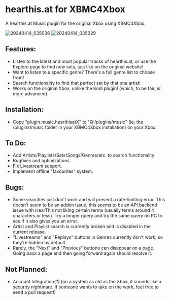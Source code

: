 # hearthis.at for XBMC4Xbox
A hearthis.at Music plugin for the original Xbox using XBMC4Xbox.

![20240414_035036](https://github.com/faithvoid/plugin.music.hearthisatX/assets/56975081/cabf9dbe-2ad2-4eda-ab96-54004f9c355f)
![20240414_035029](https://github.com/faithvoid/plugin.music.hearthisatX/assets/56975081/b200a2df-9c38-43af-8bd4-4ac4e031da2a)


## Features:
- Listen to the latest and most popular tracks of hearthis.at, or use the Explore page to find new sets, just like on the original website!
- Want to listen to a specific genre? There's a full genre list to choose from!
- Search functionality to find that perfect set by that one artist!
- Works on the original Xbox, unlike the Kodi plugin! (which, to be fair, is more advanced)

## Installation:
- Copy "plugin.music.hearthisatX" to "Q:/plugins/music" (ie; the /plugins/music folder in your XBMC4Xbox installation) on your Xbox. 

## To Do:
- Add Artists/Playlists/Sets/Songs/Genres/etc. to search functionality
- Bugfixes and optimizations.
- Fix Livestream support.
- Implement offline "favourites" system.

## Bugs:
- Some searches just don't work and will present a rate-limiting error. This doesn't seem to be an addon issue, this seems to be an API backend issue with HearThis not liking certain terms (usually terms around 4 characters or less). Try a longer query and try the same query on PC to see if it also gives you an error.
- Artist and Playlist search is currently broken and is disabled in the current release.
- "Livestreams" and "Replays" buttons in Genres currently don't work, so they're hidden by default.
- Rarely, the "Next" and "Previous" buttons can disappear on a page. Going back a page and then going forward again should resolve it. 

 ## Not Planned:
- Account Integration(?) (on a system as old as the Xbox, it sounds like a security nightmare. If someone wants to take on the work, feel free to send a pull request!)

